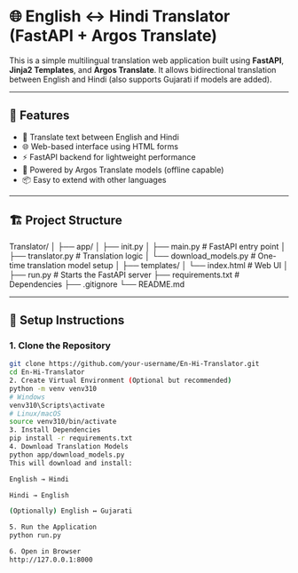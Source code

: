 # 🌐 English ↔ Hindi Translator (FastAPI + Argos Translate)

This is a simple multilingual translation web application built using **FastAPI**, **Jinja2 Templates**, and **Argos Translate**. It allows bidirectional translation between English and Hindi (also supports Gujarati if models are added).

---

## 🚀 Features

- 🔄 Translate text between English and Hindi
- 🌐 Web-based interface using HTML forms
- ⚡ FastAPI backend for lightweight performance
- 🧠 Powered by Argos Translate models (offline capable)
- 📦 Easy to extend with other languages

---

## 🏗️ Project Structure

Translator/
│
├── app/
│ ├── init.py
│ ├── main.py # FastAPI entry point
│ ├── translator.py # Translation logic
│ └── download_models.py # One-time translation model setup
│
├── templates/
│ └── index.html # Web UI
│
├── run.py # Starts the FastAPI server
├── requirements.txt # Dependencies
├── .gitignore
└── README.md


---

## 🔧 Setup Instructions

### 1. Clone the Repository

```bash
git clone https://github.com/your-username/En-Hi-Translator.git
cd En-Hi-Translator
2. Create Virtual Environment (Optional but recommended)
python -m venv venv310
# Windows
venv310\Scripts\activate
# Linux/macOS
source venv310/bin/activate
3. Install Dependencies
pip install -r requirements.txt
4. Download Translation Models
python app/download_models.py
This will download and install:

English → Hindi

Hindi → English

(Optionally) English ↔ Gujarati

5. Run the Application
python run.py

6. Open in Browser
http://127.0.0.1:8000
